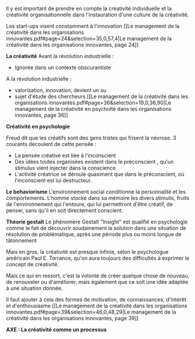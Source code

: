 
Il y est important de prendre en compte la créativité individuelle et la créativité organisationnelle dans l'instauration d'une culture de la créativité. 

Les start-ups visent constamment à l'innovation 
[[Le management de la créativité dans les organisations innovantes.pdf#page=24&selection=35,0,57,4|Le management de la créativité dans les organisations innovantes, page 24]]

**La créativité**
Avant la révolution industrielle : 
- Ignorée dans un contexte obscurantiste 

A la révolution industrielle : 
- valorisation, innovation, devient un su
- sujet d'étude des chercheurs
[[Le management de la créativité dans les organisations innovantes.pdf#page=36&selection=19,0,36,90|Le management de la créativité en psycholté dans les organisations innovantes, page 36]]

**Créativité en psychologie**

Freud dit que les créatifs sont des gens tristes qui frisent la névrose. 
3 courants découlent de cette pensée : 
- La pensée créative est liée à l'inconscient 
- Des idées toutes organisées existent dans le préconscient , qu'un stimulus vient injecter dans la conscience
- L'activité créatrice se déroule quasiment que dans le préconscient, où l'inconscient est lui destructeur. 


**Le behaviorisme**
L'environnement social conditionne la personnalité et les comportements. L'homme stocke dans sa mémoire les divers stimulis, fruits de l'environnement qui l'entoure, qui lui permettront d'être créatif, de penser, sans qu'il en soit directement conscient. 

**Théorie gestalt**
Le phénomère Gestalt "Insight" est qualifié en psychologie comme le fait de découvrir soudainement la solution dans une situation de résolution de problématique, après une période plus ou moins longue de tâtonnement


Mais en gros, la créativité est presque infinie, selon le psychologue américain Paul E. Torrance, qu'on aura toujours des difficultés à exprimer le concept de créativité. 

Mais ce qui en ressort, c'est la volonté de créer quelque chose de nouveau, de renouveler ou d'améliorer, mais également que ce soit une idée adaptée à une situation donnée. 

Il faut ajouter à cela des formes de motivation, de connaissances, d'intérêt et d'enthousiasme
[[Le management de la créativité dans les organisations innovantes.pdf#page=39&selection=46,0,48,29|Le management de la créativité dans les organisations innovantes, page 39]]


**AXE : La créativité comme un processus**
